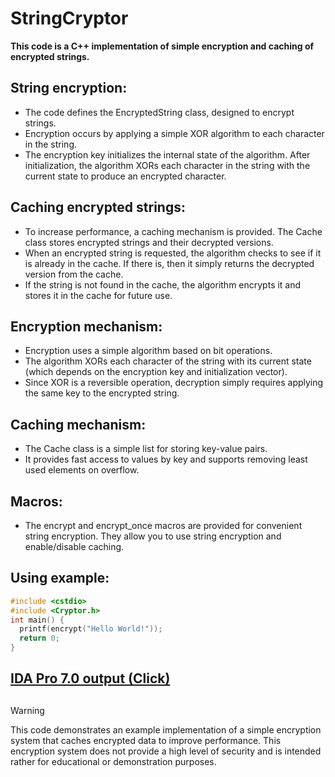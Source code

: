 # StringCryptor
**This code is a C++ implementation of simple encryption and caching of encrypted strings.**
## **String encryption:**
- The code defines the EncryptedString class, designed to encrypt strings.
- Encryption occurs by applying a simple XOR algorithm to each character in the string.
- The encryption key initializes the internal state of the algorithm. After initialization, the algorithm XORs each character in the string with the current state to produce an encrypted character.
## **Caching encrypted strings:**
- To increase performance, a caching mechanism is provided. The Cache class stores encrypted strings and their decrypted versions.
- When an encrypted string is requested, the algorithm checks to see if it is already in the cache. If there is, then it simply returns the decrypted version from the cache.
- If the string is not found in the cache, the algorithm encrypts it and stores it in the cache for future use.
## **Encryption mechanism:**
- Encryption uses a simple algorithm based on bit operations.
- The algorithm XORs each character of the string with its current state (which depends on the encryption key and initialization vector).
- Since XOR is a reversible operation, decryption simply requires applying the same key to the encrypted string.
## **Caching mechanism:**
- The Cache class is a simple list for storing key-value pairs.
- It provides fast access to values ​​by key and supports removing least used elements on overflow.
## **Macros:**
- The encrypt and encrypt_once macros are provided for convenient string encryption. They allow you to use string encryption and enable/disable caching.

## **Using example:**
```cpp
#include <cstdio>
#include <Cryptor.h>
int main() {
  printf(encrypt("Hello World!"));
  return 0;
}
```
## [IDA Pro 7.0 output (Click)](Output.cpp)
## 
> [!WARNING]
> This code demonstrates an example implementation of a simple encryption system that caches encrypted data to improve performance. This encryption system does not provide a high level of security and is intended rather for educational or demonstration purposes.
